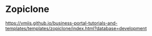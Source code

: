 # Zopiclone

https://vmiis.github.io/business-portal-tutorials-and-templates/templates/zopiclone/index.html?database=development  
